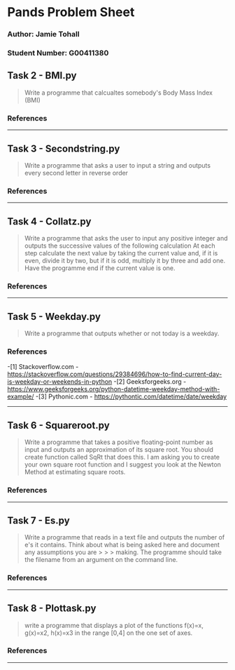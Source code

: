 # **Pands Problem Sheet**



### Author: Jamie Tohall
### Student Number: G00411380




## Task 2 - BMI.py

> Write a programme that calcualtes somebody's Body Mass Index (BMI)

### References
__________________________________________________________________________________________________________________________________________________________



## Task 3 - Secondstring.py

> Write a programme that asks a user to input a string and outputs every second letter in reverse order


### References

__________________________________________________________________________________________________________________________________________________________



## Task 4 - Collatz.py

> Write a programme that asks the user to input any positive integer and outputs the successive values of the following calculation
> At each step calculate the next value by taking the current value and, if it is even, divide it by two, but if it is odd, multiply it by three and add one.
> Have the programme end if the current value is one.

### References

__________________________________________________________________________________________________________________________________________________________



## Task 5 - Weekday.py

> Write a programme that outputs whether or not today is a weekday. 

### References

-[1] Stackoverflow.com - https://stackoverflow.com/questions/29384696/how-to-find-current-day-is-weekday-or-weekends-in-python
-[2] Geeksforgeeks.org - https://www.geeksforgeeks.org/python-datetime-weekday-method-with-example/
-[3] Pythonic.com -  https://pythontic.com/datetime/date/weekday

__________________________________________________________________________________________________________________________________________________________



## Task 6 - Squareroot.py

> Write a programme that takes a positive floating-point number as input and outputs an approximation of its square root. You should create function called SqRt 
> that does this. I am asking you to create your own square root function and I suggest you look at the Newton Method at estimating square roots.

### References

__________________________________________________________________________________________________________________________________________________________



## Task 7 - Es.py

> Write a programme that reads in a text file and outputs the number of e's it contains. Think about what is being asked here and document any assumptions you are > > > making.
> The programme should take the filename from an argument on the command line. 

### References

__________________________________________________________________________________________________________________________________________________________



## Task 8 - Plottask.py

> write a programme that displays a plot of the functions f(x)=x, g(x)=x2, h(x)=x3 in the range [0,4] on the one set of axes. 

### References

__________________________________________________________________________________________________________________________________________________________
